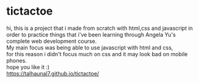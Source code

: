 # tictactoe

hi, this is a project that i made from scratch with html,css and javascript in order to practice things that i've been learning through Angela Yu's complete web development course.
<br>
My main focus was being able to use javascript with html and css, 
<br>
for this reason i didn't focus much on css and it may look bad on mobile phones.
 <br>
hope you like it :)
<br>
https://talhaunal7.github.io/tictactoe/

